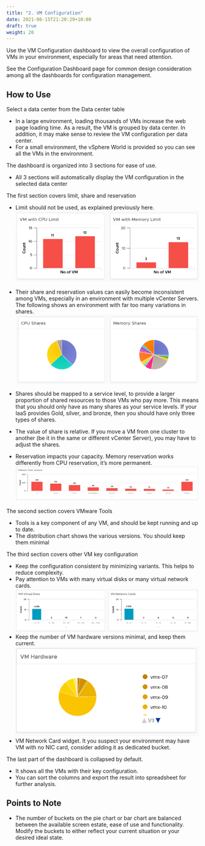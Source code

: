 ```yaml
---
title: "2. VM Configuration"
date: 2021-06-15T21:20:29+10:00
draft: true
weight: 20
---
```


Use the VM Configuration dashboard to view the overall configuration of VMs in your environment, especially for areas that need attention.

See the Configuration Dashboard page for common design consideration among all the dashboards for configuration management.

## How to Use

Select a data center from the Data center table
- In a large environment, loading thousands of VMs increase the web page loading time. As a result, the VM is grouped by data center. In addition, it may make sense to review the VM configuration per data center. 
- For a small environment, the vSphere World is provided so you can see all the VMs in the environment.

The dashboard is organized into 3 sections for ease of use. 
- All 3 sections will automatically display the VM configuration in the selected data center

The first section covers limit, share and reservation
- Limit should not be used, as explained previously here.
![](3.4.2-fig-1.png)
- Their share and reservation values can easily become inconsistent among VMs, especially in an environment with multiple vCenter Servers. The following shows an environment with far too many variations in shares.
![](3.4.2-fig-2.png)
 
- Shares should be mapped to a service level, to provide a larger proportion of shared resources to those VMs who pay more. This means that you should only have as many shares as your service levels. If your IaaS provides Gold, silver, and bronze, then you should have only three types of shares. 
- The value of share is relative. If you move a VM from one cluster to another (be it in the same or different vCenter Server), you may have to adjust the shares. 
- Reservation impacts your capacity. Memory reservation works differently from CPU reservation, it’s more permanent.
![](3.4.2-fig-3.png)

The second section covers VMware Tools
- Tools is a key component of any VM, and should be kept running and up to date.
- The distribution chart shows the various versions. You should keep them minimal

The third section covers other VM key configuration
- Keep the configuration consistent by minimizing variants. This helps to reduce complexity. 
- Pay attention to VMs with many virtual disks or many virtual network cards. 
![](3.4.2-fig-4.png)
- Keep the number of VM hardware versions minimal, and keep them current. 
![](3.4.2-fig-5.png)
- VM Network Card widget. It you suspect your environment may have VM with no NIC card, consider adding it as dedicated bucket. 

The last part of the dashboard is collapsed by default.
- It shows all the VMs with their key configuration. 
- You can sort the columns and export the result into spreadsheet for further analysis.

## Points to Note
- The number of buckets on the pie chart or bar chart are balanced between the available screen estate, ease of use and functionality. Modify the buckets to either reflect your current situation or your desired ideal state. 